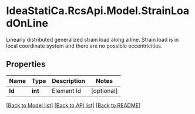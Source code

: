 # IdeaStatiCa.RcsApi.Model.StrainLoadOnLine
Linearly distributed generalized strain load along a line.  Strain load is in local coordinate system and there are no possible eccentricities.

## Properties

Name | Type | Description | Notes
------------ | ------------- | ------------- | -------------
**Id** | **int** | Element Id | [optional] 

[[Back to Model list]](../README.md#documentation-for-models) [[Back to API list]](../README.md#documentation-for-api-endpoints) [[Back to README]](../README.md)

